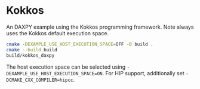 # Kokkos

An DAXPY example using the Kokkos programming framework.
Note always uses the Kokkos default execution space.

```bash
cmake -DEXAMPLE_USE_HOST_EXECUTION_SPACE=OFF -B build .
cmake --build build
build/kokkos_daxpy
```

The host execution space can be selected using `-DEXAMPLE_USE_HOST_EXECUTION_SPACE=ON`.
For HIP support, additionally set `-DCMAKE_CXX_COMPILER=hipcc`.